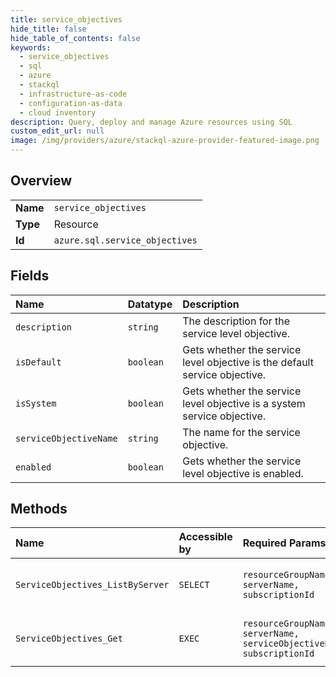 ```yaml
---
title: service_objectives
hide_title: false
hide_table_of_contents: false
keywords:
  - service_objectives
  - sql
  - azure    
  - stackql
  - infrastructure-as-code
  - configuration-as-data
  - cloud inventory
description: Query, deploy and manage Azure resources using SQL
custom_edit_url: null
image: /img/providers/azure/stackql-azure-provider-featured-image.png
---
```

  
    

## Overview
<table><tbody>
<tr><td><b>Name</b></td><td><code>service_objectives</code></td></tr>
<tr><td><b>Type</b></td><td>Resource</td></tr>
<tr><td><b>Id</b></td><td><code>azure.sql.service_objectives</code></td></tr>
</tbody></table>

## Fields
| Name | Datatype | Description |
|:-----|:---------|:------------|
| `description` | `string` | The description for the service level objective. |
| `isDefault` | `boolean` | Gets whether the service level objective is the default service objective. |
| `isSystem` | `boolean` | Gets whether the service level objective is a system service objective. |
| `serviceObjectiveName` | `string` | The name for the service objective. |
| `enabled` | `boolean` | Gets whether the service level objective is enabled. |
## Methods
| Name | Accessible by | Required Params | Description |
|:-----|:--------------|:----------------|:------------|
| `ServiceObjectives_ListByServer` | `SELECT` | `resourceGroupName, serverName, subscriptionId` | Returns database service objectives. |
| `ServiceObjectives_Get` | `EXEC` | `resourceGroupName, serverName, serviceObjectiveName, subscriptionId` | Gets a database service objective. |
